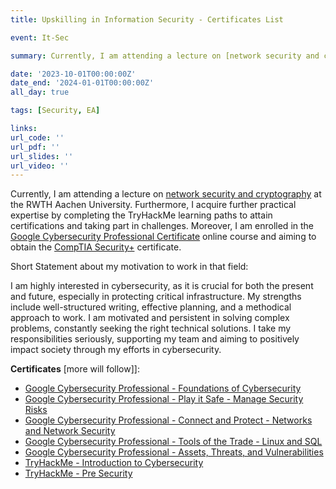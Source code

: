 ```yaml
---
title: Upskilling in Information Security - Certificates List

event: It-Sec

summary: Currently, I am attending a lecture on [network security and cryptography](https://online.rwth-aachen.de/RWTHonline/ee/ui/ca2/app/desktop/#/slc.tm.cp/student/courses/483913?$ctx=design=ca;lang=en&$scrollTo=toc_overview) at the RWTH Aachen University. Furthermore, I acquire further practical expertise by completing the TryHackMe learning paths to attain certifications and taking part in challenges. Furthermore, I am enrolled in the [Google Cybersecurity Professional Certificate](https://www.coursera.org/enroll/google-cybersecurity/paidmedia) online course and aiming to obtain the [CompTIA Security+](https://www.comptia.org/certifications/security) certificate. See more...

date: '2023-10-01T00:00:00Z'
date_end: '2024-01-01T00:00:00Z'
all_day: true

tags: [Security, EA]

links:
url_code: ''
url_pdf: ''
url_slides: ''
url_video: ''
---
```


Currently, I am attending a lecture on [network security and cryptography](https://online.rwth-aachen.de/RWTHonline/ee/ui/ca2/app/desktop/#/slc.tm.cp/student/courses/483913?$ctx=design=ca;lang=en&$scrollTo=toc_overview) at the RWTH Aachen University. Furthermore, I acquire further practical expertise by completing the TryHackMe learning paths to attain certifications and taking part in challenges. Moreover, I am enrolled in the [Google Cybersecurity Professional Certificate](https://www.coursera.org/enroll/google-cybersecurity/paidmedia) online course and aiming to obtain the [CompTIA Security+](https://www.comptia.org/certifications/security) certificate.

Short Statement about my motivation to work in that field:

I am highly interested in cybersecurity, as it is crucial for both the present and future, especially in protecting critical infrastructure. My strengths include well-structured writing, effective planning, and a methodical approach to work. I am motivated and persistent in solving complex problems, constantly seeking the right technical solutions. I take my responsibilities seriously, supporting my team and aiming to positively impact society through my efforts in cybersecurity.

**Certificates** [more will follow]]:
- [Google Cybersecurity Professional - Foundations of Cybersecurity](/uploads/cyber-cert-01.pdf)
- [Google Cybersecurity Professional - Play it Safe - Manage Security Risks](/uploads/cyber-cert-02.pdf)
- [Google Cybersecurity Professional - Connect and Protect - Networks and Network Security](/uploads/cyber-cert-03.pdf)
- [Google Cybersecurity Professional - Tools of the Trade - Linux and SQL](/uploads/cyber-cert-04.pdf)
- [Google Cybersecurity Professional - Assets, Threats, and Vulnerabilities](/uploads/cyber-cert-05.pdf)
- [TryHackMe - Introduction to Cybersecurity](/uploads/THM-B8W6MHUBRP-intro.pdf)
- [TryHackMe - Pre Security](/uploads/THM-PXQRXJKQNF-pre-security.pdf)